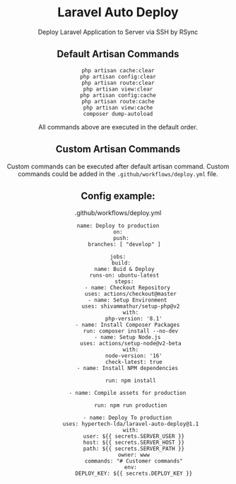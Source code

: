 <div align="center">

# Laravel Auto Deploy

Deploy Laravel Application to Server via SSH by RSync

## Default Artisan Commands
```
php artisan cache:clear
php artisan config:clear
php artisan route:clear
php artisan view:clear
php artisan config:cache
php artisan route:cache
php artisan view:cache
composer dump-autoload
```
All commands above are executed in the default order.

## Custom Artisan Commands
 Custom commands can be executed after default artisan command. Custom commands could be added in the `.github/workflows/deploy.yml` file.


## Config example:

.github/workflows/deploy.yml

```
name: Deploy to production
on:
  push:
    branches: [ "develop" ]

jobs:
  build:
    name: Buid & Deploy
    runs-on: ubuntu-latest
    steps:
      - name: Checkout Repository
        uses: actions/checkout@master
      - name: Setup Environment
        uses: shivammathur/setup-php@v2
        with:
          php-version: '8.1'
      - name: Install Composer Packages
        run: composer install --no-dev
      - name: Setup Node.js
        uses: actions/setup-node@v2-beta
        with:
          node-version: '16'
          check-latest: true
      - name: Install NPM dependencies

        run: npm install

      - name: Compile assets for production

        run: npm run production

      - name: Deploy To production
        uses: hypertech-lda/laravel-auto-deploy@1.1
        with:
          user: ${{ secrets.SERVER_USER }}
          host: ${{ secrets.SERVER_HOST }}
          path: ${{ secrets.SERVER_PATH }}
          owner: www
          commands: "# Customer commands"
        env:
          DEPLOY_KEY: ${{ secrets.DEPLOY_KEY }}

```
